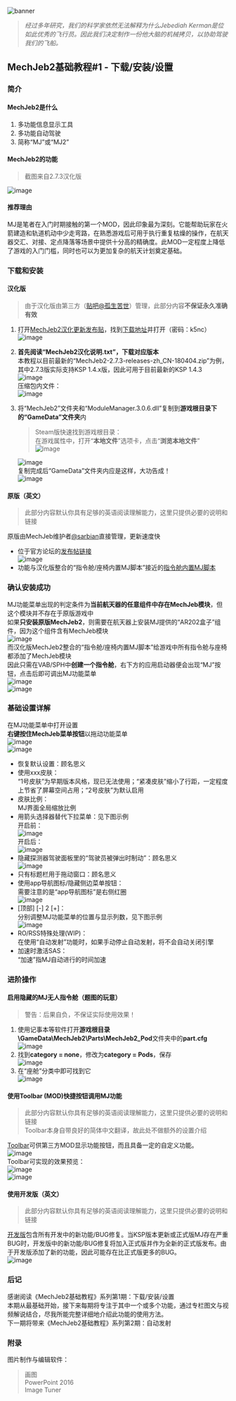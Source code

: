 ![banner](https://github.com/Duck1998/Duck1998.github.io/raw/master/Assets/MechJeb2%E5%9F%BA%E7%A1%80%E6%95%99%E7%A8%8B%231/banner.jpg)  
> *经过多年研究，我们的科学家依然无法解释为什么Jebediah Kerman是位如此优秀的飞行员。因此我们决定制作一份他大脑的机械拷贝，以协助驾驶我们的飞船。*

## MechJeb2基础教程#1 - 下载/安装/设置
### 简介
#### MechJeb2是什么
1. 多功能信息显示工具
2. 多功能自动驾驶
3. 简称“MJ”或“MJ2”

#### MechJeb2的功能
> 截图来自2.7.3汉化版  

![image](https://github.com/Duck1998/Duck1998.github.io/raw/master/Assets/MechJeb2%E5%9F%BA%E7%A1%80%E6%95%99%E7%A8%8B%231/01.jpg)
#### 推荐理由
MJ是笔者在入门时期接触的第一个MOD，因此印象最为深刻。它能帮助玩家在火箭建造和轨道机动中少走弯路，在熟悉游戏后可用于执行重复枯燥的操作，在航天器交汇、对接、定点降落等场景中提供十分高的精确度。此MOD一定程度上降低了游戏的入门门槛，同时也可以为更加复杂的航天计划奠定基础。

### 下载和安装
#### 汉化版
> 由于汉化版由第三方（[贴吧@孤生苦世](http://tieba.baidu.com/home/main?un=%E5%AD%A4%E7%94%9F%E8%8B%A6%E4%B8%96)）管理，此部分内容**不保证永久准确有效**  
1. 打开[MechJeb2汉化更新发布贴](https://tieba.baidu.com/p/2928105246)，找到[下载地址](http://pan.baidu.com/s/1sjHhgHB)并打开（密码：k5nc）  
   ![image](https://github.com/Duck1998/Duck1998.github.io/raw/master/Assets/MechJeb2%E5%9F%BA%E7%A1%80%E6%95%99%E7%A8%8B%231/02.png)
2. **首先阅读“MechJeb2汉化说明.txt”，下载对应版本**  
   本教程以目前最新的“MechJeb2-2.7.3-releases-zh_CN-180404.zip”为例，其中2.7.3版实际支持KSP 1.4.x版，因此可用于目前最新的KSP 1.4.3  
   ![image](https://github.com/Duck1998/Duck1998.github.io/raw/master/Assets/MechJeb2%E5%9F%BA%E7%A1%80%E6%95%99%E7%A8%8B%231/03.png)  
   压缩包内文件：  
   ![image](https://github.com/Duck1998/Duck1998.github.io/raw/master/Assets/MechJeb2%E5%9F%BA%E7%A1%80%E6%95%99%E7%A8%8B%231/04.png)
3. 将“MechJeb2”文件夹和“ModuleManager.3.0.6.dll”复制到**游戏根目录下的“GameData”文件夹**内
   > Steam版快速找到游戏根目录：  
     在游戏属性中，打开“**本地文件**”选项卡，点击“**浏览本地文件**”  
     ![image](https://github.com/Duck1998/Duck1998.github.io/raw/master/Assets/%E5%A6%82%E4%BD%95%E5%9B%9E%E6%BB%9ASteam%E7%89%88KSP%E5%B9%B6%E4%BF%AE%E5%A4%8D%E5%AD%98%E6%A1%A3/05.PNG)  
 
    ![image](https://github.com/Duck1998/Duck1998.github.io/raw/master/Assets/MechJeb2%E5%9F%BA%E7%A1%80%E6%95%99%E7%A8%8B%231/05.png)  
    复制完成后“GameData”文件夹内应是这样，大功告成！  
    ![image](https://github.com/Duck1998/Duck1998.github.io/raw/master/Assets/MechJeb2%E5%9F%BA%E7%A1%80%E6%95%99%E7%A8%8B%231/06.png)

#### 原版（英文）
> 此部分内容默认你具有足够的英语阅读理解能力，这里只提供必要的说明和链接  

原版由MechJeb维护者[@sarbian](https://forum.kerbalspaceprogram.com/index.php?/profile/57146-sarbian/)直接管理，更新速度快
- 位于官方论坛的[发布帖链接](https://forum.kerbalspaceprogram.com/index.php?/topic/154834-d)  
  ![image](https://github.com/Duck1998/Duck1998.github.io/raw/master/Assets/MechJeb2%E5%9F%BA%E7%A1%80%E6%95%99%E7%A8%8B%231/07.jpg)
- 功能与汉化版整合的“指令舱/座椅内置MJ脚本”接近的[指令舱内置MJ脚本](https://forum.kerbalspaceprogram.com/index.php?/topic/88726-d)  

### 确认安装成功
MJ功能菜单出现的判定条件为**当前航天器的任意组件中存在MechJeb模块**，但这个模块并不存在于原版游戏中  
如果**只安装原版MechJeb2**，则需要在航天器上安装MJ提供的“AR202盒子”组件，因为这个组件含有MechJeb模块  
![image](https://github.com/Duck1998/Duck1998.github.io/raw/master/Assets/MechJeb2%E5%9F%BA%E7%A1%80%E6%95%99%E7%A8%8B%231/08.jpg)  
而汉化版MechJeb2整合的“指令舱/座椅内置MJ脚本”给游戏中所有指令舱与座椅都添加了MechJeb模块  
因此只需在VAB/SPH中**创建一个指令舱**，右下方的应用启动器便会出现“MJ”按钮，点击后即可调出MJ功能菜单  
![image](https://github.com/Duck1998/Duck1998.github.io/raw/master/Assets/MechJeb2%E5%9F%BA%E7%A1%80%E6%95%99%E7%A8%8B%231/09.jpg)   
![image](https://github.com/Duck1998/Duck1998.github.io/raw/master/Assets/MechJeb2%E5%9F%BA%E7%A1%80%E6%95%99%E7%A8%8B%231/10.jpg)

### 基础设置详解
在MJ功能菜单中打开设置  
**右键按住MechJeb菜单按钮**以拖动功能菜单  
![image](https://github.com/Duck1998/Duck1998.github.io/raw/master/Assets/MechJeb2%E5%9F%BA%E7%A1%80%E6%95%99%E7%A8%8B%231/11.jpg)  
![image](https://github.com/Duck1998/Duck1998.github.io/raw/master/Assets/MechJeb2%E5%9F%BA%E7%A1%80%E6%95%99%E7%A8%8B%231/12.jpg)  
- 恢复默认设置：顾名思义
- 使用xxx皮肤：  
  “1号皮肤”为早期版本风格，现已无法使用；“紧凑皮肤”缩小了行距，一定程度上节省了屏幕空间占用；“2号皮肤”为默认启用
- 皮肤比例：  
  MJ界面全局缩放比例
- 用箭头选择器替代下拉菜单：见下图示例  
  开启前：  
  ![image](https://github.com/Duck1998/Duck1998.github.io/raw/master/Assets/MechJeb2%E5%9F%BA%E7%A1%80%E6%95%99%E7%A8%8B%231/13.jpg)  
  开启后：  
  ![image](https://github.com/Duck1998/Duck1998.github.io/raw/master/Assets/MechJeb2%E5%9F%BA%E7%A1%80%E6%95%99%E7%A8%8B%231/14.jpg)
- 隐藏探测器驾驶面板里的“驾驶员被弹出时制动”：顾名思义  
  ![image](https://github.com/Duck1998/Duck1998.github.io/raw/master/Assets/MechJeb2%E5%9F%BA%E7%A1%80%E6%95%99%E7%A8%8B%231/15.jpg)
- 只有标题栏用于拖动窗口：顾名思义
- 使用app导航图标/隐藏侧边菜单按钮：  
  需要注意的是“app导航图标”是右侧红圈  
  ![image](https://github.com/Duck1998/Duck1998.github.io/raw/master/Assets/MechJeb2%E5%9F%BA%E7%A1%80%E6%95%99%E7%A8%8B%231/16.jpg)
- [顶部] [-] 2 [+]：  
  分别调整MJ功能菜单的位置与显示列数，见下图示例  
  ![image](https://github.com/Duck1998/Duck1998.github.io/raw/master/Assets/MechJeb2%E5%9F%BA%E7%A1%80%E6%95%99%E7%A8%8B%231/17.jpg)
- RO/RSS特殊处理(WIP)：  
  在使用“自动发射”功能时，如果手动停止自动发射，将不会自动关闭引擎
- 加速时激活SAS：  
  “加速”指MJ自动进行的时间加速

### 进阶操作
#### 启用隐藏的MJ无人指令舱（题图的玩意）
> 警告：后果自负，不保证实际使用效果！  

1. 使用记事本等软件打开**游戏根目录\GameData\MechJeb2\Parts\MechJeb2_Pod**文件夹中的**part.cfg**  
   ![image](https://github.com/Duck1998/Duck1998.github.io/raw/master/Assets/MechJeb2%E5%9F%BA%E7%A1%80%E6%95%99%E7%A8%8B%231/18.png)
2. 找到**category = none**，修改为**category = Pods**，保存  
   ![image](https://github.com/Duck1998/Duck1998.github.io/raw/master/Assets/MechJeb2%E5%9F%BA%E7%A1%80%E6%95%99%E7%A8%8B%231/19.png)
3. 在“座舱”分类中即可找到它  
   ![image](https://github.com/Duck1998/Duck1998.github.io/raw/master/Assets/MechJeb2%E5%9F%BA%E7%A1%80%E6%95%99%E7%A8%8B%231/20.jpg)

#### 使用Toolbar (MOD)快捷按钮调用MJ功能
> 此部分内容默认你具有足够的英语阅读理解能力，这里只提供必要的说明和链接  
> Toolbar本身自带良好的简体中文翻译，故此处不做额外的设置介绍

[Toolbar](https://forum.kerbalspaceprogram.com/index.php?/topic/161857-d)可供第三方MOD显示功能按钮，而且具备一定的自定义功能。  
![image](https://github.com/Duck1998/Duck1998.github.io/raw/master/Assets/MechJeb2%E5%9F%BA%E7%A1%80%E6%95%99%E7%A8%8B%231/21.jpg)  
Toolbar可实现的效果预览：  
![image](https://github.com/Duck1998/Duck1998.github.io/raw/master/Assets/MechJeb2%E5%9F%BA%E7%A1%80%E6%95%99%E7%A8%8B%231/22.jpg)  
![image](https://github.com/Duck1998/Duck1998.github.io/raw/master/Assets/MechJeb2%E5%9F%BA%E7%A1%80%E6%95%99%E7%A8%8B%231/23.jpg)

#### 使用开发版（英文）
> 此部分内容默认你具有足够的英语阅读理解能力，这里只提供必要的说明和链接  

[开发版](https://ksp.sarbian.com/jenkins/job/MechJeb2-Dev/)包含所有开发中的新功能/BUG修复。当KSP版本更新或正式版MJ存在严重BUG时，开发版中的新功能/BUG修复将加入正式版并作为全新的正式版发布。由于开发版添加了新的功能，因此可能存在比正式版更多的BUG。  
![image](https://github.com/Duck1998/Duck1998.github.io/raw/master/Assets/MechJeb2%E5%9F%BA%E7%A1%80%E6%95%99%E7%A8%8B%231/24.jpg)

### 后记
感谢阅读《MechJeb2基础教程》系列第1期：下载/安装/设置  
本期从最基础开始，接下来每期将专注于其中一个或多个功能，通过专栏图文与视频解说结合，尽我所能完整详细地介绍此功能的使用方法。  
下一期将带来《MechJeb2基础教程》系列第2期：自动发射

### 附录
图片制作与编辑软件：
> 画图  
> PowerPoint 2016  
> Image Tuner
